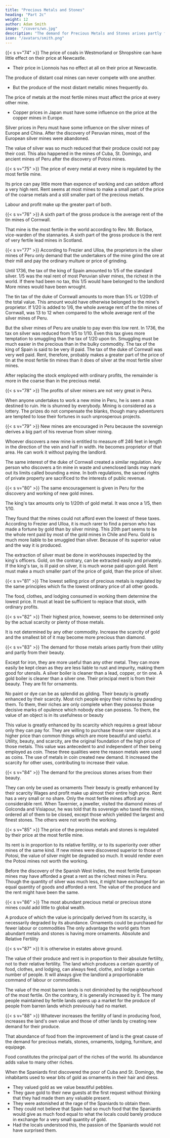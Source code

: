 ```yaml
---
title: "Precious Metals and Stones"
heading: "Part 2c"
weight: 12
author: Adam Smith
image: "/covers/wn.jpg"
description: "The demand for Precious Metals and Stones arises partly from their utility and partly from their beauty"
icon: "/avatars/smith.png"
---
```




{{< s v="74" >}} The price of coals in Westmorland or Shropshire can have little effect on their price at Newcastle.
- Their price in Lionnois has no effect at all on their price at Newcastle.

The produce of distant coal mines can never compete with one another.
- But the produce of the most distant metallic mines frequently do.

The price of metals at the most fertile mines must affect the price at every other mine.
- Copper prices in Japan must have some influence on the price at the copper mines in Europe.

Silver prices in Peru must have some influence on the silver mines of Europe and China.
After the discovery of Peruvian mines, most of the European silver mines were abandoned.

The value of silver was so much reduced that their produce could not pay their cost.
This also happened in the mines of Cuba, St. Domingo, and ancient mines of Peru after the discovery of Potosi mines.


{{< s v="75" >}} The price of every metal at every mine is regulated by the most fertile mine.

Its price can pay little more than expence of working and can seldom afford a very high rent.
Rent seems at most mines to make a small part of the price of the coarse metals and a still smaller part of the precious metals.

Labour and profit make up the greater part of both.


{{< s v="76" >}} A sixth part of the gross produce is the average rent of the tin mines of Cornwall.

That mine is the most fertile in the world according to Rev. Mr. Borlace, vice-warden of the stannaries.
A sixth part of the gross produce is the rent of very fertile lead mines in Scotland.

{{< s v="77" >}} According to Frezier and Ulloa, the proprietors in the silver mines of Peru only demand that the undertakers of the mine grind the ore at their mill and pay the ordinary multure or price of grinding.

Until 1736, the tax of the king of Spain amounted to 1/5 of the standard silver.
1/5 was the real rent of most Peruvian silver mines, the richest in the world.
If there had been no tax, this 1/5 would have belonged to the landlord
More mines would have been wrought.

The tin tax of the duke of Cornwall amounts to more than 5% or 1/20th of the total value.
This amount would have otherwise belonged to the mine's proprietor.
If 1/20 is added to 1/6, the whole average rent of the tin mines of Cornwall, was 13 to 12 when compared to the whole average rent of the silver mines of Peru.

But the silver mines of Peru are unable to pay even this low rent.
In 1736, the tax on silver was reduced from 1/5 to 1/10.
Even this tax gives more temptation to smuggling than the tax of 1/20 upon tin.
Smuggling must be much easier in the precious than in the bulky commodity.
The tax of the king of Spain is said to be very ill paid.
The tax of the duke of Cornwall was very well paid.
Rent, therefore, probably makes a greater part of the price of tin at the most fertile tin mines than it does of silver at the most fertile silver mines.

After replacing the stock employed with ordinary profits, the remainder is more in the coarse than in the precious metal.

{{< s v="78" >}} The profits of silver miners are not very great in Peru.

When anyone undertakes to work a new mine in Peru, he is seen a man destined to ruin.
He is shunned by everybody.
Mining is considered as a lottery.
The prizes do not compensate the blanks, though many adventurers are tempted to lose their fortunes in such unprosperous projects.

{{< s v="79" >}} New mines are encouraged in Peru because the sovereign derives a big part of his revenue from silver mining.

Whoever discovers a new mine is entitled to measure off 246 feet in length in the direction of the vein and half in width.
He becomes proprietor of that area.
He can work it without paying the landlord.

The same interest of the duke of Cornwall created a similar regulation.
Any person who discovers a tin mine in waste and unenclosed lands may mark out its limits called bounding a mine.
In both regulations, the sacred rights of private property are sacrificed to the interests of public revenue.


{{< s v="80" >}} The same encouragement is given in Peru for the discovery and working of new gold mines.

The king's tax amounts only to 1/20th of gold metal.
It was once a 1/5, then 1/10.

They found that the mines could not afford even the lowest of these taxes.
According to Frezier and Ulloa, it is much rarer to find a person who has made a fortune by gold than by silver mining.
This 20th part seems to be the whole rent paid by most of the gold mines in Chile and Peru.
Gold is much more liable to be smuggled than silver.
Because of its superior value and the way it is produced.

The extraction of silver must be done in workhouses inspected by the king's officers.
Gold, on the contrary, can be extracted easily and privately.
If the king's tax, is ill paid on silver, it is much worse paid upon gold.
Rent must make a much smaller part of the price of gold, than the price of silver.


{{< s v="81" >}} The lowest selling price of precious metals is regulated by the same principles which fix the lowest ordinary price of all other goods.

The food, clothes, and lodging consumed in working them determine the lowest price.
It must at least be sufficient to replace that stock, with ordinary profits.

{{< s v="82" >}} Their highest price, however, seems to be determined only by the actual scarcity or plenty of those metals.

It is not determined by any other commodity.
Increase the scarcity of gold and the smallest bit of it may become more precious than diamond.

{{< s v="83" >}} The demand for those metals arises partly from their utility and partly from their beauty.

Except for iron, they are more useful than any other metal.
They can more easily be kept clean as they are less liable to rust and impurity, making them good for utensils.
A silver boiler is cleaner than a lead, copper, or tin one.
A gold boiler is cleaner than a silver one.
Their principal merit is from their beauty.
They are fit for ornaments.

No paint or dye can be as splendid as gilding.
Their beauty is greatly enhanced by their scarcity.
Most rich people enjoy their riches by parading them.
To them, their riches are only complete when they possess those decisive marks of opulence which nobody else can possess.
To them, the value of an object is in its usefulness or beauty

This value is greatly enhanced by its scarcity which requires a great labour only they can pay for.
They are willing to purchase those rarer objects at a higher price than common things which are more beautiful and useful.
Utility, beauty, and scarcity, are the original foundation of the high price of those metals.
This value was antecedent to and independent of their being employed as coin.
These three qualities were the reason metals were used as coins.
The use of metals in coin created new demand.
It increased the scarcity for other uses, contributing to increase their value.


{{< s v="84" >}} The demand for the precious stones arises from their beauty.

They can only be used as ornaments
Their beauty is greatly enhanced by their scarcity
Wages and profit make up almost their entire high price.
Rent has a very small or no share.
Only the most fertile mines afford any considerable rent.
When Tavernier, a jeweller, visited the diamond mines of Golconda and Visiapour, he was told that its sovereign who taxed the mines, ordered all of them to be closed, except those which yielded the largest and finest stones.
The others were not worth the working.


{{< s v="85" >}} The price of the precious metals and stones is regulated by their price at the most fertile mine.

Its rent is in proportion to its relative fertility, or to its superiority over other mines of the same kind.
If new mines were discovered superior to those of Potosi, the value of silver might be degraded so much.
It would render even the Potosi mines not worth the working.

Before the discovery of the Spanish West Indies, the most fertile European mines may have afforded a great a rent as the richest mines in Peru.
Though the quantity of silver was much less, it might have exchanged for an equal quantity of goods and afforded a rent.
The value of the produce and the rent might have been the same.


{{< s v="86" >}} The most abundant precious metal or precious stone mines could add little to global wealth.

A produce of which the value is principally derived from its scarcity, is necessarily degraded by its abundance.
Ornaments could be purchased for fewer labour or commodities
The only advantage the world gets from abundant metals and stones is having more ornaments.
Absolute and Relative Fertility


{{< s v="87" >}} It is otherwise in estates above ground.

The value of their produce and rent is in proportion to their absolute fertility, not to their relative fertility.
The land which produces a certain quantity of food, clothes, and lodging, can always feed, clothe, and lodge a certain number of people.
It will always give the landlord a proportionable command of labour or commodities.

The value of the most barren lands is not diminished by the neighbourhood of the most fertile.
On the contrary, it is generally increased by it.
The many people maintained by fertile lands opens up a market for the produce of people from barren lands which previously had no market.


{{< s v="88" >}} Whatever increases the fertility of land in producing food, increases the land's own value and those of other lands by creating new demand for their produce.

That abundance of food from the improvement of land is the great cause of the demand for precious metals, stones, ornaments, lodging, furniture, and equipage.

Food constitutes the principal part of the riches of the world.
Its abundance adds value to many other riches.

When the Spaniards first discovered the poor of Cuba and St. Domingo, the inhabitants used to wear bits of gold as ornaments in their hair and dress.
- They valued gold as we value beautiful pebbles.
- They gave gold to their new guests at the first request without thinking that they had made them any valuable present.
- They were astonished at the rage of the Spaniards to obtain them.
- They could not believe that Spain had so much food that the Spaniards would give as much food equal to what the locals could barely produce in exchange for a very small quantity of gold.
- Had the locals understood this, the passion of the Spaniards would not have surprised them.
